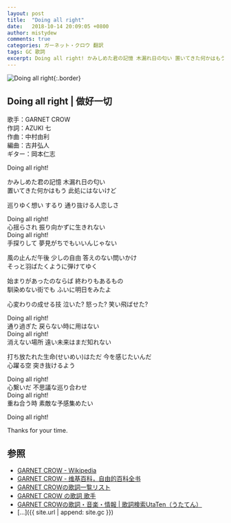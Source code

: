 ```yaml
---
layout: post
title:  "Doing all right"
date:   2018-10-14 20:09:05 +0800
author: mistydew
comments: true
categories: ガーネット・クロウ 翻訳
tags: GC 歌詞
excerpt: Doing all right! かみしめた君の記憶 木漏れ日の匂い 置いてきた何かはもう 此処にはないけど
---
```

![Doing all right](https://raw.githubusercontent.com/mistydew/gc2/master/cover/single/SG29_Doing%20all%20right.jpg){:.border}

## Doing all right | 做好一切

歌手：GARNET CROW<br>
作詞：AZUKI 七<br>
作曲：中村由利<br>
編曲：古井弘人<br>
ギター：岡本仁志

Doing all right!

かみしめた君の記憶 木漏れ日の匂い<br>
置いてきた何かはもう 此処にはないけど

巡りゆく想い するり 通り抜ける人恋しさ

Doing all right!<br>
心揺らされ 振り向かずに生きれない<br>
Doing all right!<br>
手探りして 夢見がちでもいいんじゃない

風の止んだ午後 少しの自由 答えのない問いかけ<br>
そっと羽ばたくように弾けてゆく

始まりがあったのならば 終わりもあるもの<br>
馴染めない街でも ふいに明日をみたよ

心変わりの成せる技 泣いた? 怒った? 笑い飛ばせた?

Doing all right!<br>
通り過ぎた 戻らない時に用はない<br>
Doing all right!<br>
消えない場所 遠い未来はまだ知れない

打ち放たれた生命(せいめい)はただ 今を感じたいんだ<br>
心躍る空 突き抜けるよう

Doing all right!<br>
心繋いだ 不思議な巡り合わせ<br>
Doing all right!<br>
重ね合う時 素敵な予感集めたい

Doing all right!

Thanks for your time.

## 参照
* [GARNET CROW - Wikipedia](https://ja.wikipedia.org/wiki/GARNET_CROW)
* [GARNET CROW - 维基百科，自由的百科全书](https://zh.wikipedia.org/wiki/GARNET_CROW)
* [GARNET CROWの歌詞一覧リスト](https://www.uta-net.com/artist/344)
* [GARNET CROW の歌詞 歌手](http://www.kasi-time.com/subcat-uta-167-1.html)
* [GARNET CROWの歌詞・音楽・情報 \| 歌詞検索UtaTen（うたてん）](https://utaten.com/artist/GARNET+CROW)
* [...]({{ site.url | append: site.gc }})
